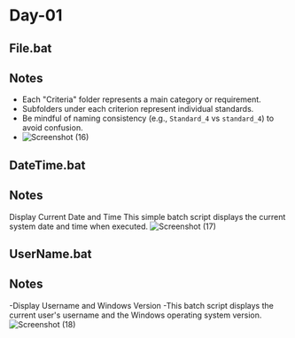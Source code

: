 # Day-01

## File.bat
## Notes
- Each "Criteria" folder represents a main category or requirement.
- Subfolders under each criterion represent individual standards.
- Be mindful of naming consistency (e.g., `Standard_4` vs `standard_4`) to avoid confusion.
- ![Screenshot (16)](https://github.com/user-attachments/assets/6cecccde-e107-4049-8e5f-1012cce3d0ed)

## DateTime.bat
## Notes
Display Current Date and Time
This simple batch script displays the current system date and time when executed.
![Screenshot (17)](https://github.com/user-attachments/assets/66f581c6-2850-47c4-b0dd-e99d71244409)

## UserName.bat

## Notes
-Display Username and Windows Version
-This batch script displays the current user's username and the Windows operating system version.
![Screenshot (18)](https://github.com/user-attachments/assets/bd2eda74-921d-48ca-a341-7b7f4abfba8b)

